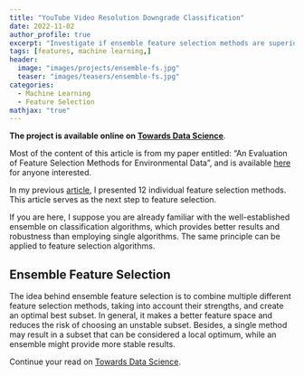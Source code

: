 ```yaml
---
title: "YouTube Video Resolution Downgrade Classification"
date: 2022-11-02
author_profile: true
excerpt: "Investigate if ensemble feature selection methods are superior of individual in machine learning classification problems."
tags: [features, machine learning,]
header:
  image: "images/projects/ensemble-fs.jpg"
  teaser: "images/teasers/ensemble-fs.jpg"
categories:
  - Machine Learning
  - Feature Selection
mathjax: "true"
---
```


**The project is available online on [Towards Data Science](https://towardsdatascience.com/ensemble-feature-selection-for-machine-learning-c0df77b970f9)**.

Most of the content of this article is from my paper entitled:
“An Evaluation of Feature Selection Methods for Environmental Data”, and is available [here](https://www.sciencedirect.com/science/article/abs/pii/S1574954121000157) for anyone interested.

In my previous [article](https://towardsdatascience.com/feature-selection-for-machine-learning-3-categories-and-12-methods-6a4403f86543), I presented 12 individual feature selection methods. This article serves as the next step to feature selection.

If you are here, I suppose you are already familiar with the well-established ensemble on classification algorithms, which provides better results and robustness than employing single algorithms. The same principle can be applied to feature selection algorithms.

## Ensemble Feature Selection
The idea behind ensemble feature selection is to combine multiple different feature selection methods, taking into account their strengths, and create an optimal best subset.
In general, it makes a better feature space and reduces the risk of choosing an unstable subset.
Besides, a single method may result in a subset that can be considered a local optimum, while an ensemble might provide more stable results.

Continue your read on [Towards Data Science](https://towardsdatascience.com/ensemble-feature-selection-for-machine-learning-c0df77b970f9).